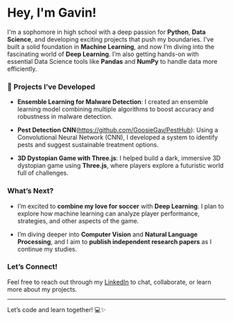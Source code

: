 # Hey, I'm Gavin! 

I'm a sophomore in high school with a deep passion for **Python**, **Data Science**, and developing exciting projects that push my boundaries. I’ve built a solid foundation in **Machine Learning**, and now I’m diving into the fascinating world of **Deep Learning**. I’m also getting hands-on with essential Data Science tools like **Pandas** and **NumPy** to handle data more efficiently.

### 🚀 Projects I’ve Developed

- **Ensemble Learning for Malware Detection**: I created an ensemble learning model combining multiple algorithms to boost accuracy and robustness in malware detection.
  
- **Pest Detection CNN**(https://github.com/GoosieGav/PestHub): Using a Convolutional Neural Network (CNN), I developed a system to identify pests and suggest sustainable treatment options.

- **3D Dystopian Game with Three.js**: I helped build a dark, immersive 3D dystopian game using **Three.js**, where players explore a futuristic world full of challenges.

### What’s Next?

- I’m excited to **combine my love for soccer** with **Deep Learning**. I plan to explore how machine learning can analyze player performance, strategies, and other aspects of the game.
  
- I’m diving deeper into **Computer Vision** and **Natural Language Processing**, and I aim to **publish independent research papers** as I continue my studies.

### Let’s Connect! 

Feel free to reach out through my [LinkedIn](https://www.linkedin.com/in/goosiegav/) to chat, collaborate, or learn more about my projects.

---

Let’s code and learn together! 💻✨
